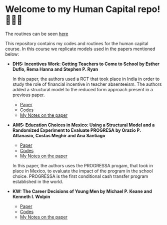 # Welcome to my Human Capital repo! 🙋🏽‍♂️

The routines can be seen [here](https://angelosant0s.github.io/human-capital/md/intro.html)

This repository contains my codes and routines for the human capital course. In this course we replicate models used in the papers mentioned below:
 * **DHS: Incentives Work: Getting Teachers to Come to School by Esther Duflo, Rema Hanna and Stephen P. Ryan** 
      
	In this paper, the authors used a RCT that took place in India in order to study the role of financial incentive in teacher absenteeism. The authors added a structural model to the reduced form approach present in a previous paper. 
	
	* [Paper](papers/dhr.pdf)
	* [Codes](codes/dhr/)
	* [My Notes on the paper](notes/dhr_notes.pdf)
  
 * **AMS: Education Choices in Mexico: Using a Structural Model and a Randomized Experiment to Evaluate PROGRESA by Orazio P. Attanasio, Costas Meghir and Ana Santiago**
 
	* [Paper](papers/ams.pdf) 
 	* [Codes](codes/ams/)
	* [My Notes on the paper](notes/ams_notes.pdf)
      
	In this paper, the authors uses the PROGRESSA progam, that took in place in Mexico, to evaluate the impact of the program in the school choice. PROGRESSA is the first conditional cash transfer program established in the world. 

* **KW: The Career Decisions of Young Men by Michael P. Keane and Kenneth I. Wolpin**

	* [Paper](papers/kw.pdf)
	* [Codes](codes/kw/)
    * [My Notes on the paper](notes/kw_notes.pdf)

  
